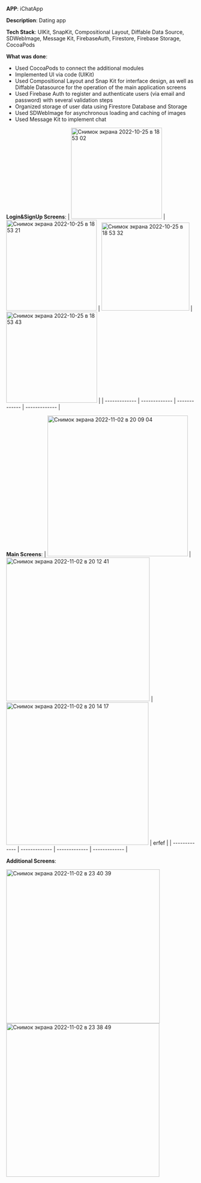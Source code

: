 **APP**:  iChatApp

**Description**: Dating app

**Tech Stack**: UIKit, SnapKit, Compositional Layout, Diffable Data Source, SDWebImage, Message Kit, FirebaseAuth, Firestore, Firebase Storage,   CocoaPods

**What was done**:

- Used CocoaPods to connect the additional modules
- Implemented UI via code (UIKit)
- Used Compositional Layout and Snap Kit for interface design, as well as Diffable Datasource for the operation of the main application screens
- Used Firebase Auth to register and authenticate users (via email and password) with several validation steps
- Organized storage of user data using Firestore Database and Storage
- Used SDWebImage for asynchronous loading and caching of images
- Used Message Kit to implement chat

**Login&SignUp Screens**:
| <img width="242" alt="Снимок экрана 2022-10-25 в 18 53 02" src="https://user-images.githubusercontent.com/100786077/197822796-5a6d914e-3deb-42b8-8cec-1704e80aeeb1.png">  | <img width="241" alt="Снимок экрана 2022-10-25 в 18 53 21" src="https://user-images.githubusercontent.com/100786077/197822806-b768cdf8-2cd9-47ec-85ff-6022bded678e.png"> | <img width="234" alt="Снимок экрана 2022-10-25 в 18 53 32" src="https://user-images.githubusercontent.com/100786077/197822812-c5eb6cfd-8171-4830-ba8b-4b425305a598.png">  | <img width="242" alt="Снимок экрана 2022-10-25 в 18 53 43" src="https://user-images.githubusercontent.com/100786077/197822819-13731be8-c9de-4f3d-93ef-472b228b4b65.png">  |
| ------------- | ------------- | ------------- | ------------- |

**Main Screens**:
|  <img width="374" alt="Снимок экрана 2022-11-02 в 20 09 04" src="https://user-images.githubusercontent.com/100786077/199555930-b2be79a1-d98f-4f36-b826-e6b89bb0b541.png"> | <img width="382" alt="Снимок экрана 2022-11-02 в 20 12 41" src="https://user-images.githubusercontent.com/100786077/199556658-0c0aad22-c770-41c8-ba26-78fd4993a5c7.png"> | <img width="379" alt="Снимок экрана 2022-11-02 в 20 14 17" src="https://user-images.githubusercontent.com/100786077/199556664-c78fdbb0-f71d-47ba-8c68-190803042c97.png"> | erfef  |
| ------------- | ------------- | ------------- | ------------- |

**Additional Screens**:



<img width="409" alt="Снимок экрана 2022-11-02 в 23 40 39" src="https://user-images.githubusercontent.com/100786077/199598406-36a06b5f-5c10-40f3-8f6a-d06284234acf.png">

<img width="408" alt="Снимок экрана 2022-11-02 в 23 38 49" src="https://user-images.githubusercontent.com/100786077/199598397-fe44693f-1be5-4788-a555-9aeaa5de6ec9.png">

